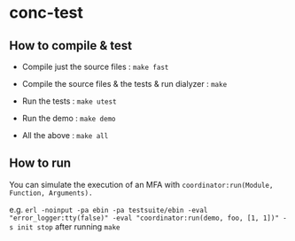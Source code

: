 conc-test
=========

How to compile & test
---------------------

*  Compile just the source files : `make fast`

*  Compile the source files & the tests & run dialyzer : `make`

*  Run the tests : `make utest`

*  Run the demo : `make demo`

*  All the above : `make all`

How to run
----------

You can simulate the execution of an MFA with `coordinator:run(Module, Function, Arguments).`

e.g. `erl -noinput -pa ebin -pa testsuite/ebin -eval "error_logger:tty(false)" -eval "coordinator:run(demo, foo, [1, 1])" -s init stop` after running `make`

